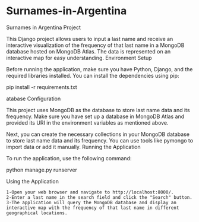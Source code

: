 # Surnames-in-Argentina

Surnames in Argentina Project

This Django project allows users to input a last name and receive an interactive visualization of the frequency of that last name in a MongoDB database hosted on MongoDB Atlas. The data is represented on an interactive map for easy understanding.
Environment Setup

Before running the application, make sure you have Python, Django, and the required libraries installed. You can install the dependencies using pip:

pip install -r requirements.txt

atabase Configuration

This project uses MongoDB as the database to store last name data and its frequency. Make sure you have set up a database in MongoDB Atlas and provided its URI in the environment variables as mentioned above.

Next, you can create the necessary collections in your MongoDB database to store last name data and its frequency. You can use tools like pymongo to import data or add it manually.
Running the Application

To run the application, use the following command:

python manage.py runserver

Using the Application

    1-Open your web browser and navigate to http://localhost:8000/.
    2-Enter a last name in the search field and click the "Search" button.
    3-The application will query the MongoDB database and display an interactive map with the frequency of that last name in different geographical locations.

